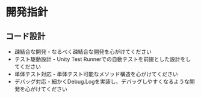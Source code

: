# 開発指針

## コード設計
- 疎結合な開発 - なるべく疎結合な開発を心がけてください
- テスト駆動設計 - Unity Test Runnerでの自動テストを前提とした設計をしてください
- 単体テスト対応 - 単体テスト可能なメソッド構造を心がけてください
- デバッグ対応 - 細かくDebug.Logを実装し、デバッグしやすくなるような開発を心がけてください